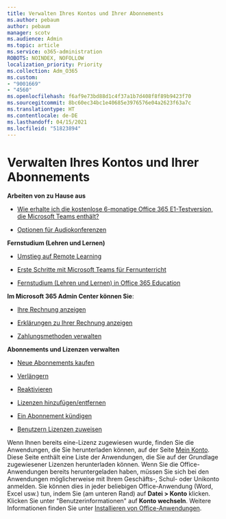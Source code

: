 ```yaml
---
title: Verwalten Ihres Kontos und Ihrer Abonnements
ms.author: pebaum
author: pebaum
manager: scotv
ms.audience: Admin
ms.topic: article
ms.service: o365-administration
ROBOTS: NOINDEX, NOFOLLOW
localization_priority: Priority
ms.collection: Adm_O365
ms.custom:
- "9001669"
- "4560"
ms.openlocfilehash: f6af9e73bd88d1c4f37a1b7d408f8f89b9423f70
ms.sourcegitcommit: 8bc60ec34bc1e40685e3976576e04a2623f63a7c
ms.translationtype: HT
ms.contentlocale: de-DE
ms.lasthandoff: 04/15/2021
ms.locfileid: "51823894"
---
```

# <a name="manage-your-account-and-subscriptions"></a>Verwalten Ihres Kontos und Ihrer Abonnements

**Arbeiten von zu Hause aus**
- [Wie erhalte ich die kostenlose 6-monatige Office 365 E1-Testversion, die Microsoft Teams enthält?](https://docs.microsoft.com/MicrosoftTeams/e1-trial-license)

- [Optionen für Audiokonferenzen](https://docs.microsoft.com/alchemyinsights/options-for-audio-conferencing)

**Fernstudium (Lehren und Lernen)**

- [Umstieg auf Remote Learning](https://www.microsoft.com/education/remote-learning)

- [Erste Schritte mit Microsoft Teams für Fernunterricht](https://docs.microsoft.com/MicrosoftTeams/remote-learning-edu)

- [Fernstudium (Lehren und Lernen) in Office 365 Education](https://docs.microsoft.com/MicrosoftTeams/remote-learning-edu)

**Im Microsoft 365 Admin Center können Sie**: 

- [Ihre Rechnung anzeigen](https://docs.microsoft.com/microsoft-365/commerce/billing-and-payments/view-your-bill-or-invoice) 

- [Erklärungen zu Ihrer Rechnung anzeigen](https://docs.microsoft.com/microsoft-365/commerce/billing-and-payments/understand-your-invoice)

- [Zahlungsmethoden verwalten](https://docs.microsoft.com/microsoft-365/commerce/billing-and-payments/manage-payment-methods)

**Abonnements und Lizenzen verwalten** 

- [Neue Abonnements kaufen](https://docs.microsoft.com/microsoft-365/commerce/subscriptions/upgrade-to-different-plan)

- [Verlängern](https://docs.microsoft.com/microsoft-365/commerce/subscriptions/renew-your-subscription) 

- [Reaktivieren](https://docs.microsoft.com/microsoft-365/commerce/subscriptions/reactivate-your-subscription)

- [Lizenzen hinzufügen/entfernen](https://docs.microsoft.com/microsoft-365/commerce/licenses/buy-licenses)

- [Ein Abonnement kündigen](https://docs.microsoft.com/microsoft-365/commerce/subscriptions/cancel-your-subscription)

- [Benutzern Lizenzen zuweisen](https://docs.microsoft.com/microsoft-365/admin/manage/assign-licenses-to-users)

Wenn Ihnen bereits eine-Lizenz zugewiesen wurde, finden Sie die Anwendungen, die Sie herunterladen können, auf der Seite [Mein Konto](https://portal.office.com/account/#installs). Diese Seite enthält eine Liste der Anwendungen, die Sie auf der Grundlage zugewiesener Lizenzen herunterladen können. Wenn Sie die Office-Anwendungen bereits heruntergeladen haben, müssen Sie sich bei den Anwendungen möglicherweise mit Ihrem Geschäfts-, Schul- oder Unikonto anmelden. Sie können dies in jeder beliebigen Office-Anwendung (Word, Excel usw.) tun, indem Sie (am unteren Rand) auf **Datei > Konto** klicken. Klicken Sie unter "Benutzerinformationen" auf **Konto wechseln**. Weitere Informationen finden Sie unter [Installieren von Office-Anwendungen](https://docs.microsoft.com/microsoft-365/admin/setup/install-applications). 
